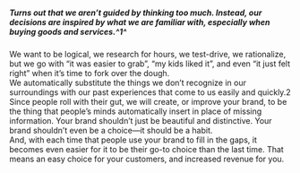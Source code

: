 ##### Turns out that we aren’t guided by thinking too much. Instead, our decisions are inspired by what we are familiar with, especially when buying goods and services.^1^          
We want to be logical, we research for hours, we test-drive, we rationalize, but we go with “it was easier to grab”, “my kids liked it”, and even “it just felt right” when it’s time to fork over the dough.    
We automatically substitute the things we don’t recognize in our surroundings with our past experiences that come to us easily and quickly.2    
Since people roll with their gut,  we will create, or improve your brand, to be the thing that people’s minds automatically insert in place of missing information. Your brand shouldn’t just be beautiful and distinctive. Your brand shouldn’t even be a choice—it should be a habit.        
And, with each time that people use your brand to fill in the gaps, it becomes even easier for it to be their go-to choice than the last time. That means an easy choice for your customers, and increased revenue for you.